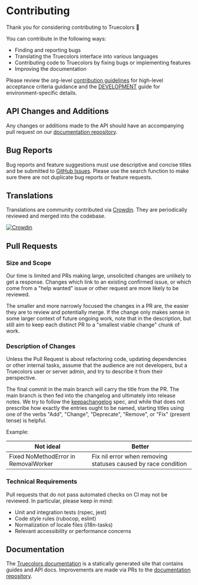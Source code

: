 # Contributing

Thank you for considering contributing to Truecolors 🐘

You can contribute in the following ways:

- Finding and reporting bugs
- Translating the Truecolors interface into various languages
- Contributing code to Truecolors by fixing bugs or implementing features
- Improving the documentation

Please review the org-level [contribution guidelines] for high-level acceptance
criteria guidance and the [DEVELOPMENT] guide for environment-specific details.

## API Changes and Additions

Any changes or additions made to the API should have an accompanying pull
request on our [documentation repository].

## Bug Reports

Bug reports and feature suggestions must use descriptive and concise titles and
be submitted to [GitHub Issues]. Please use the search function to make sure
there are not duplicate bug reports or feature requests.

## Translations

Translations are community contributed via [Crowdin]. They are periodically
reviewed and merged into the codebase.

[![Crowdin](https://d322cqt584bo4o.cloudfront.net/truecolors/localized.svg)](https://crowdin.com/project/truecolors)

## Pull Requests

### Size and Scope

Our time is limited and PRs making large, unsolicited changes are unlikely to
get a response. Changes which link to an existing confirmed issue, or which come
from a "help wanted" issue or other request are more likely to be reviewed.

The smaller and more narrowly focused the changes in a PR are, the easier they
are to review and potentially merge. If the change only makes sense in some
larger context of future ongoing work, note that in the description, but still
aim to keep each distinct PR to a "smallest viable change" chunk of work.

### Description of Changes

Unless the Pull Request is about refactoring code, updating dependencies or
other internal tasks, assume that the audience are not developers, but a
Truecolors user or server admin, and try to describe it from their perspective.

The final commit in the main branch will carry the title from the PR. The main
branch is then fed into the changelog and ultimately into release notes. We try
to follow the [keepachangelog] spec, and while that does not prescribe how
exactly the entries ought to be named, starting titles using one of the verbs
"Add", "Change", "Deprecate", "Remove", or "Fix" (present tense) is helpful.

Example:

| Not ideal                            | Better                                                        |
| ------------------------------------ | ------------------------------------------------------------- |
| Fixed NoMethodError in RemovalWorker | Fix nil error when removing statuses caused by race condition |

### Technical Requirements

Pull requests that do not pass automated checks on CI may not be reviewed. In
particular, please keep in mind:

- Unit and integration tests (rspec, jest)
- Code style rules (rubocop, eslint)
- Normalization of locale files (i18n-tasks)
- Relevant accessibility or performance concerns

## Documentation

The [Truecolors documentation] is a statically generated site that contains guides
and API docs. Improvements are made via PRs to the [documentation repository].

[contribution guidelines]: https://github.com/truecolors/.github/blob/main/CONTRIBUTING.md
[Crowdin]: https://crowdin.com/project/truecolors
[DEVELOPMENT]: docs/DEVELOPMENT.md
[documentation repository]: https://github.com/truecolors/documentation
[GitHub Issues]: https://github.com/truecolors/truecolors/issues
[keepachangelog]: https://keepachangelog.com/en/1.0.0/
[Truecolors documentation]: https://docs.jointruecolors.org
